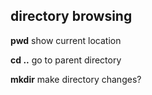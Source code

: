 ## directory browsing

**pwd** show current location 

**cd ..**
go to parent directory

**mkdir**
make directory changes?
